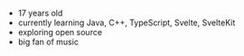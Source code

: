 - 17 years old
- currently learning Java, C++, TypeScript, Svelte, SvelteKit
- exploring open source
- big fan of music
